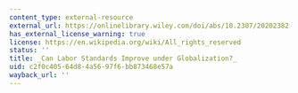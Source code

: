 ```yaml
---
content_type: external-resource
external_url: https://onlinelibrary.wiley.com/doi/abs/10.2307/20202382
has_external_license_warning: true
license: https://en.wikipedia.org/wiki/All_rights_reserved
status: ''
title: _Can Labor Standards Improve under Globalization?_
uid: c2f0c405-64d8-4a56-97f6-bb873468e57a
wayback_url: ''
---
```

